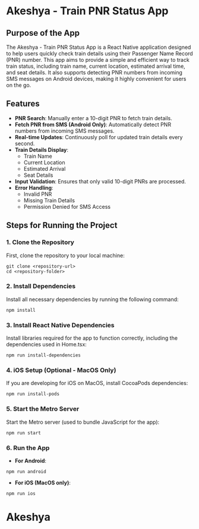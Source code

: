 
# Akeshya - Train PNR Status App

## Purpose of the App

The Akeshya - Train PNR Status App is a React Native application designed to help users quickly check train details using their Passenger Name Record (PNR) number. This app aims to provide a simple and efficient way to track train status, including train name, current location, estimated arrival time, and seat details. It also supports detecting PNR numbers from incoming SMS messages on Android devices, making it highly convenient for users on the go.

## Features

- **PNR Search**: Manually enter a 10-digit PNR to fetch train details.
- **Fetch PNR from SMS (Android Only)**: Automatically detect PNR numbers from incoming SMS messages.
- **Real-time Updates**: Continuously poll for updated train details every second.
- **Train Details Display**:
  - Train Name
  - Current Location
  - Estimated Arrival
  - Seat Details
- **Input Validation**: Ensures that only valid 10-digit PNRs are processed.
- **Error Handling**:
  - Invalid PNR
  - Missing Train Details
  - Permission Denied for SMS Access

## Steps for Running the Project

### 1. Clone the Repository

First, clone the repository to your local machine:

```
git clone <repository-url>
cd <repository-folder>
```

### 2. Install Dependencies

Install all necessary dependencies by running the following command:

```
npm install
```

### 3. Install React Native Dependencies

Install libraries required for the app to function correctly, including the dependencies used in Home.tsx:

```
npm run install-dependencies
```

### 4. iOS Setup (Optional - MacOS Only)

If you are developing for iOS on MacOS, install CocoaPods dependencies:

```
npm run install-pods
```

### 5. Start the Metro Server

Start the Metro server (used to bundle JavaScript for the app):

```
npm run start
```

### 6. Run the App

- **For Android**:

```
npm run android
```

- **For iOS (MacOS only)**:

```
npm run ios
```
# Akeshya
